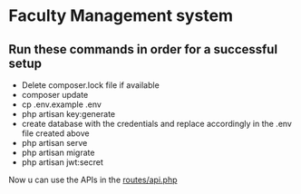 # Faculty Management system

## Run these commands in order for a successful setup

- Delete composer.lock file if available 
- composer update 
- cp .env.example .env
- php artisan key:generate
- create database with the credentials and replace accordingly in the .env file created above
- php artisan serve
- php artisan migrate
- php artisan jwt:secret

Now u can use the APIs in the  [routes/api.php]()

